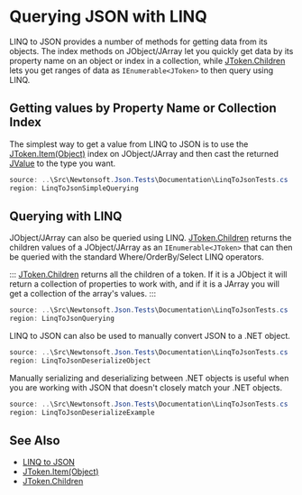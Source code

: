 ﻿# Querying JSON with LINQ

LINQ to JSON provides a number of methods for getting data from its objects. The index methods on JObject/JArray let you quickly get data by its property name on an object or index in a collection, while [JToken.Children](M:Newtonsoft.Json.Linq.JToken.Children) lets you get ranges of data as `IEnumerable<JToken>` to then query using LINQ.

## Getting values by Property Name or Collection Index

The simplest way to get a value from LINQ to JSON is to use the [JToken.Item(Object)](P:Newtonsoft.Json.Linq.JToken.Item(System.Object)) index on JObject/JArray and then cast the returned [JValue](T:Newtonsoft.Json.Linq.JValue) to the type you want.

```csharp Getting JSON Values
source: ..\Src\Newtonsoft.Json.Tests\Documentation\LinqToJsonTests.cs
region: LinqToJsonSimpleQuerying
```

## Querying with LINQ

JObject/JArray can also be queried using LINQ. [JToken.Children](M:Newtonsoft.Json.Linq.JToken.Children) returns the children values of a JObject/JArray as an `IEnumerable<JToken>` that can then be queried with the standard Where/OrderBy/Select LINQ operators.

:::
[JToken.Children](M:Newtonsoft.Json.Linq.JToken.Children) returns all the children of a token. If it is a JObject it will return a collection of properties to work with, and if it is a JArray you will get a collection of the array's values.
:::

```csharp Querying JSON
source: ..\Src\Newtonsoft.Json.Tests\Documentation\LinqToJsonTests.cs
region: LinqToJsonQuerying
```

LINQ to JSON can also be used to manually convert JSON to a .NET object.

```csharp Deserializing Using LINQ Objects
source: ..\Src\Newtonsoft.Json.Tests\Documentation\LinqToJsonTests.cs
region: LinqToJsonDeserializeObject
```

Manually serializing and deserializing between .NET objects is useful when you are working with JSON that doesn't closely match your .NET objects.

```csharp Deserializing Using LINQ Example
source: ..\Src\Newtonsoft.Json.Tests\Documentation\LinqToJsonTests.cs
region: LinqToJsonDeserializeExample
```

## See Also

- [LINQ to JSON](README.md)
- [JToken.Item(Object)](P:Newtonsoft.Json.Linq.JToken.Item(System.Object))
- [JToken.Children](M:Newtonsoft.Json.Linq.JToken.Children)